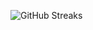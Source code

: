 ![GitHub Streaks](https://github-streaks-mqc9.onrender.com/streak/happilli/image?theme=midnight&cache_bust=1742980430)
